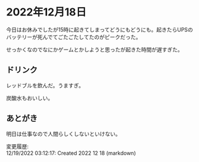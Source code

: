 # 2022年12月18日

今日はお休みでしたが15時に起きてしまってどうにもどうにも。起きたらUPSのバッテリーが死んでてごたごたしてたのがピークだった。

せっかくなのでなにかゲームとかしようと思ったが起きた時間が遅すぎた。

## ドリンク

レッドブルを飲んだ。うますぎ。

炭酸水もおいしい。

## あとがき

明日は仕事なので人間らしくしないといけない。

変更履歴:  
12/19/2022 03:12:17: Created 2022 12 18 (markdown)  
